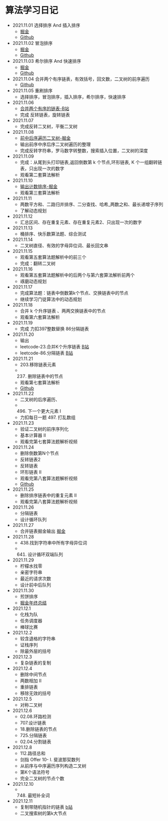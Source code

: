 # 算法学习日记
[1]:https://juejin.cn/post/7025625566283825183 "掘金"
[1-二叉树]:https://juejin.cn/post/7028206521611714590 "掘金"
[计数排序]:https://juejin.cn/post/7028831783495925796 "掘金"
[2]:https://github.com/pandapls/coding-code/tree/master "Github"
[合并两个有序的链表]:https://www.bilibili.com/video/BV1Kv411M7dh?spm_id_from=333.999.0.0 "bilibili"
[合并K个升序链表]:https://www.bilibili.com/video/BV1Vb4y1b7ti?spm_id_from=333.999.0.0 "bilibili"
[分隔链表]:https://www.bilibili.com/video/BV1VP4y1L737?spm_id_from=333.999.0.0 "bilibili"
[复制带随机指针的链表]:https://www.bilibili.com/video/BV1bL4y1H7Df?spm_id_from=333.999.0.0 "bilibili"
[合并链表]:https://juejin.cn/post/7035146891515936798 "掘金"
[年终总结]:https://juejin.cn/post/7036375909296766984 "掘金"
- 2021.11.01 选择排序 And 插入排序
  - [掘金][1]
  - [Github][2]
- 2021.11.02 冒泡排序
  - [掘金][1]
  - [Github][2]
- 2021.11.03 希尔排序 And 快速排序
  - [掘金][1]
  - [Github][2]
- 2021.11.04 合并两个有序链表，有效括号，回文数，二叉树的前序遍历
  - [Github][2]
- 2021.11.05 重刷排序
  - 选择排序，冒泡排序，插入排序，希尔排序，快速排序
- 2021.11.06 
  - [合并两个有序的链表-B站][合并两个有序的链表]
  - 完成 反转链表，旋转链表
- 2021.11.07
  - 完成反转二叉树，平衡二叉树
- 2021.11.08
  - [前中后序遍历二叉树-掘金][1-二叉树]
  - 输出前序中序后序二叉树遍历的整理
  - 完成反转字符串，罗马数字转整数，搜索插入位置，二叉树的深度
- 2021.11.09
  - 完成：从尾到头打印链表,返回倒数第 k 个节点,环形链表,  K 个一组翻转链表，只出现一次的数字 
  - 观看第二套算法解析
- 2021.11.10
  - [输出计数排序-掘金][计数排序]
  - 观看第三套算法解析
- 2021.11.11
  - 两数平方和、二路归并排序、二分查找、哈希_两数之和、最长递增子序列
  - 了解动态规划
- 2021.11.12
  - 汇总区间、存在重复元素、存在重复元素2、只出现一次的数字
- 2021.11.13
  - 桶排序、快乐数算法题、综合测试
- 2021.11.14
  - 二叉树直径、有效的字母异位词、最长回文串
- 2021.11.15
  - 观看第五套算法题解析中的前三个
  - 完成：翻转二叉树
- 2021.11.16
  - 观看第五套算法题解析中的后两个与第六套算法解析前两个
  - 琢磨动态规划
- 2021.11.17
  - 完成算法题：链表中倒数第k个节点、交换链表中的节点
  - 继续学习门徒算法中的动态规划
- 2021.11.18
  - 合并 k 个升序链表 、两两交换链表中的节点
  - 观看第六套算法解析
- 2021.11.19
  - 完成 力扣397整数替换 86分隔链表
- 2021.11.20
  - 输出 
  - leetcode-23.合并K个升序链表 [B站][合并K个升序链表]
  - leetcode-86.分隔链表 [B站][分隔链表]
- 2021.11.21
  - 203.移除链表元素
  - 237. 删除链表中的节点
  - 观看第七套算法解析
  - [Github][2]
- 2021.11.22
  - 二叉树的后序遍历、
  - 496. 下一个更大元素 I
  - 力扣每日一题 497. 打乱数组
- 2021.11.23
  - 验证二叉树的前序序列化
  - 基本计算器 II
  - 观看完第七套算法题解析视频
- 2021.11.24
  - 删除倒数第N个节点
  - 反转链表2
  - 反转链表
  - 环形链表 II
  - 观看完第八套算法题解析视频
  - [Github][2]
- 2021.11.25
  - 删除排序链表中的重复元素 II
  - 观看完第八套算法题解析视频
- 2021.11.26
  - 分隔链表
  - 设计循环队列
- 2021.11.27
  - 合并链表掘金输出 [掘金][合并链表]
- 2021.11.28
  - 438.找到字符串中所有字母异位词
  - 641. 设计循环双端队列
- 2021.11.29
  - 柠檬水找零
  - 亲密字符串 
  - 最近的请求次数  
  - 设计前中后队列
- 2021.11.30
  - 煎饼排序
  - [掘金年终总结][年终总结]
- 2021.12.1
  - 化栈为队
  - 任务调度器
  - 棒球比赛
- 2021.12.2
  - 较含退格的字符串
  - 证栈序列
  - 除最外层的括号
- 2021.12.3
  - 复杂链表的复制
- 2021.12.4
  - 删除中间节点 
  - 两数相加 II  
  - 重排链表 
  - 移除无效的括号
- 2021.12.5
  - 对称二叉树 
- 2021.12.6
  - 02.08.环路检测
  - 707.设计链表
  - 18.删除链表的节点
  - 725.分隔链表 
  - 02.04.分割链表 
- 2021.12.8
  - 112.路径总和
  - 剑指 Offer 10- I. 斐波那契数列
  - 从前序与中序遍历序列构造二叉树
  - 第K个语法符号
  - 完全二叉树的节点个数
- 2021.12.10
  - 748. 最短补全词
- 2021.12.11
  - 复制带随机指针的链表 [b站][复制带随机指针的链表]
  - 二叉搜索树的第k大节点
